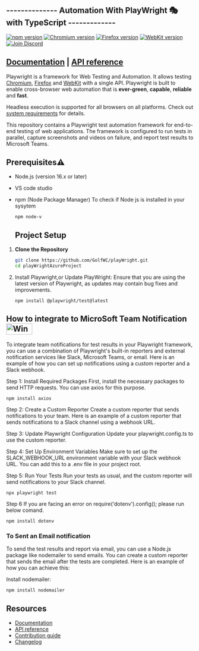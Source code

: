 ## -------------- Automation With PlayWright   🎭 with TypeScript ------------- ##

 [![npm version](https://img.shields.io/npm/v/playwright.svg)](https://www.npmjs.com/package/playwright) <!-- GEN:chromium-version-badge -->[![Chromium version](https://img.shields.io/badge/chromium-134.0.6998.15-blue.svg?logo=google-chrome)](https://www.chromium.org/Home)<!-- GEN:stop --> <!-- GEN:firefox-version-badge -->[![Firefox version](https://img.shields.io/badge/firefox-135.0-blue.svg?logo=firefoxbrowser)](https://www.mozilla.org/en-US/firefox/new/)<!-- GEN:stop --> <!-- GEN:webkit-version-badge -->[![WebKit version](https://img.shields.io/badge/webkit-18.2-blue.svg?logo=safari)](https://webkit.org/)<!-- GEN:stop --> [![Join Discord](https://img.shields.io/badge/join-discord-infomational)](https://aka.ms/playwright/discord)</h1>

   
  

   ##  [Documentation](https://playwright.dev) | [API reference](https://playwright.dev/docs/api/class-playwright)

   Playwright is a framework for Web Testing and Automation. It allows testing [Chromium](https://www.chromium.org/Home), [Firefox](https://www.mozilla.org/en-US/firefox/new/) and [WebKit](https://webkit.org/) with a single API. Playwright is built to enable cross-browser web automation that is **ever-green**, **capable**, **reliable** and **fast**.

Headless execution is supported for all browsers on all platforms. Check out [system requirements](https://playwright.dev/docs/intro#system-requirements) for details.
   
   
   This repository contains a Playwright test automation framework for end-to-end testing of web applications. The framework is configured to run tests in parallel, capture screenshots and videos on failure, and report test results to Microsoft Teams.
   


## Prerequisites⚠️

- Node.js (version 16.x or later)
- VS code studio
- npm (Node Package Manager)
To check if Node js is installed in your sysytem 
  ```
  npm node-v
  ```

  ## Project Setup

1. **Clone the Repository**

   ```sh
   git clone https://github.com/GolfWC/playWright.git
   cd playWrightAzureProject
2. Install Playwright,or Update PlayWright: Ensure that you are using the latest version of Playwright, as updates may contain bug fixes and improvements.

   ```
   npm install @playwright/test@latest
   ```



 ## How to integrate to MicroSoft Team Notification        <img src="https://github.com/user-attachments/assets/6217a60b-7b91-41a2-9f51-1f7fbd9a05a7" alt="Windows11onReactGIF" width="70" height="30">

To integrate team notifications for test results in your Playwright framework, you can use a combination of Playwright's built-in reporters and external notification services like Slack, Microsoft Teams, or email. Here is an example of how you can set up notifications using a custom reporter and a Slack webhook.

Step 1: Install Required Packages
First, install the necessary packages to send HTTP requests. You can use axios for this purpose.

```
npm install axios
```

Step 2: Create a Custom Reporter
Create a custom reporter that sends notifications to your team. Here is an example of a custom reporter that sends notifications to a Slack channel using a webhook URL.

Step 3: Update Playwright Configuration
Update your playwright.config.ts to use the custom reporter.


Step 4: Set Up Environment Variables
Make sure to set up the SLACK_WEBHOOK_URL environment variable with your Slack webhook URL. You can add this to a .env file in your project root.


Step 5: Run Your Tests
Run your tests as usual, and the custom reporter will send notifications to your Slack channel.


```
npx playwright test
```

Step 6 
If you are facing an error on  require('dotenv').config(); please run below comand.

```
npm install dotenv

```
### To Sent an Email notification
To send the test results and report via email, you can use a Node.js package like nodemailer to send emails. You can create a custom reporter that sends the email after the tests are completed. Here is an example of how you can achieve this:

Install nodemailer:
```
npm install nodemailer
```










## Resources

* [Documentation](https://playwright.dev)
* [API reference](https://playwright.dev/docs/api/class-playwright/)
* [Contribution guide](CONTRIBUTING.md)
* [Changelog](https://github.com/microsoft/playwright/releases)



